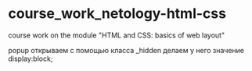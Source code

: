 # course_work_netology-html-css
course work on the module "HTML and CSS: basics of web layout"


popup открываем с помощью класса _hidden делаем у него значение display:block;
